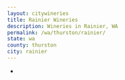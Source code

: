 ```yaml
---
layout: citywineries
title: Rainier Wineries
description: Wineries in Rainier, WA
permalink: /wa/thurston/rainier/
state: wa
county: thurston
city: rainier
---
```

-
